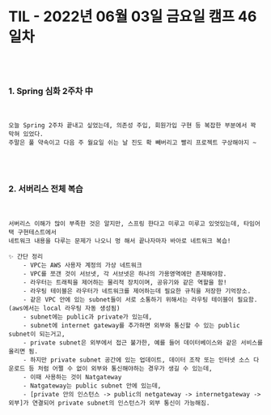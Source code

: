 # TIL - 2022년 06월 03일 금요일 캠프 46일차
<br>
<br>

### 1. Spring 심화 2주차 中
<br>

    오늘 Spring 2주차 끝내고 싶었는데, 의존성 주입, 회원가입 구현 등 복잡한 부분에서 꽉 막혀 있었다.  
    주말은 풀 약속이고 다음 주 월요일 쉬는 날 진도 확 빼버리고 빨리 프로젝트 구상해야지 ~  

<br>
<br>

### 2. 서버리스 전체 복습
<br>

    서버리스 이해가 많이 부족한 것은 알지만, 스프링 한다고 미루고 미루고 있엇있는데, 타임어택 구현테스트에서   
    네트워크 내용을 다루는 문제가 나오니 멍 해서 끝나자마자 바아로 네트워크 복습!   

    ✨ 간단 정리  
        - VPC는 AWS 사용자 계정의 가상 네트워크  
        - VPC를 쪼갠 것이 서브넷, 각 서브넷은 하나의 가용영역에만 존재해야함.  
        - 라우터는 트래픽을 제어하는 물리적 장치이며, 공유기와 같은 역할을 함!  
        - 라우팅 테이블은 라우터가 네트워크를 제어하는데 필요한 규칙을 저장한 기억장소.  
        - 같은 VPC 안에 있는 subnet들이 서로 소통하기 위해서는 라우팅 테이블이 필요함. (aws에서는 local 라우팅 자동 생성됨)  
        - subnet에는 public과 private가 있는데,    
        - subnet에 internet gateway를 추가하면 외부와 통신할 수 있는 public subnet이 되는거고,   
        - private subnet은 외부에서 접근 불가한, 예를 들어 데이터베이스와 같은 서비스를 올리면 됨.  
        - 하지만 private subnet 공간에 있는 업데이트, 데이터 조작 또는 인터넷 소스 다운로드 등 처럼 어쩔 수 없이 외부와 통신해야하는 경우가 생길 수 있는데,  
        - 이때 사용하는 것이 Natgateway  
        - Natgateway는 public subnet 안에 있는데,   
        - [private 안의 인스턴스 -> public의 netgateway -> internetgateway -> 외부]가 연결되어 private subnet의 인스턴스가 외부 통신이 가능해짐.  

<br>
<br>